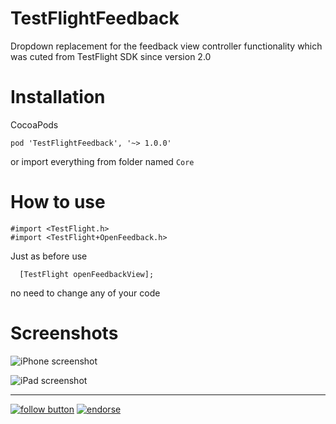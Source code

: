 TestFlightFeedback
==================

Dropdown replacement for the feedback view controller functionality which was cuted from TestFlight SDK since version 2.0

Installation
==================

CocoaPods
```
pod 'TestFlightFeedback', '~> 1.0.0'
```
or import everything from folder named ``` Core ```

How to use
==================

```
#import <TestFlight.h>
#import <TestFlight+OpenFeedback.h>
```

Just as before use

```
  [TestFlight openFeedbackView];
```

no need to change any of your code

Screenshots
==================

![iPhone screenshot](http://imageshack.us/a/img11/8233/62e0.png) 

![iPad screenshot](http://imageshack.us/a/img708/4246/8ga8.png) 

---------------

[![follow button](http://dzamataev.github.io/images/twitter_follow.png)](https://twitter.com/DZamataev)
[![endorse](https://api.coderwall.com/dzamataev/endorsecount.png)](https://coderwall.com/dzamataev)
